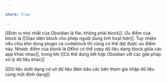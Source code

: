 ---  
share: True  
---  
[[Đơn vị nhỏ nhất của Obsidian là file, không phải block]]. Ưu điểm của block là [[Giao diện block cho phép người dùng linh hoạt hơn]]. Tuy nhiên nếu chịu khó dùng plugin và codeblock thì cũng có thể đạt được ưu điểm này. Nhược điểm của block là [[Khó có thể copy dữ liệu dạng block giữa các app khác nhau]], trong khi [[Có thể dùng kết hợp Obsidian với các giải pháp xử lý dữ liệu khác]]  
  
[[Dữ liệu dưới dạng cơ sở dữ liệu đảm bảo các bên tham gia nhập dữ liệu cùng một định dạng]]  
